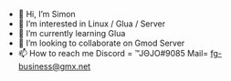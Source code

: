 - 👋 Hi, I’m Simon
- 👀 I’m interested in Linux / Glua / Server
- 🌱 I’m currently learning Glua
- 💞️ I’m looking to collaborate on Gmod Server
- 📫 How to reach me Discord = ™JΘJO#9085   Mail= fg-business@gmx.net 

<!---
simonleitner/simonleitner is a ✨ special ✨ repository because its `README.md` (this file) appears on your GitHub profile.
You can click the Preview link to take a look at your changes.
--->
